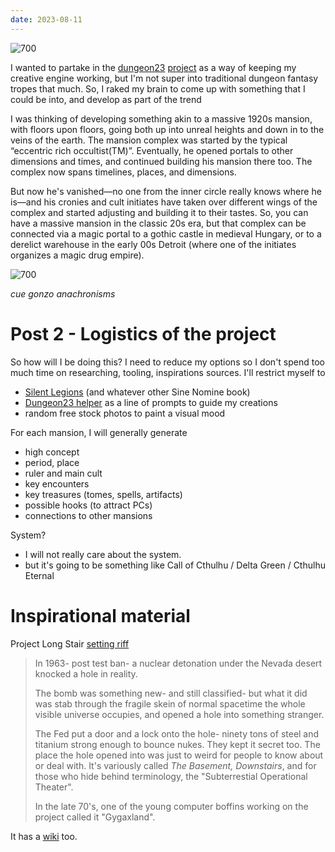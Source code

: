 ```yaml
---
date: 2023-08-11
---
```


![700](https://i.imgur.com/KXg4Hst.png)

I wanted to partake in the [dungeon23](https://gizmodo.com/dungeon23-2023-ttrpg-writing-challenge-roleplaying-game-1849930262) [project](https://itch.io/jam/dungeon23) as a way of keeping my creative engine working, but I'm not super into traditional dungeon fantasy tropes that much. So, I raked my brain to come up with something that I could be into, and develop as part of the trend

I was thinking of developing something akin to a massive 1920s mansion, with floors upon floors, going both up into unreal heights and down in to the veins of the earth. The mansion complex was started by the typical “eccentric rich occultist(TM)”. Eventually, he opened portals to other dimensions and times, and continued building his mansion there too. The complex now spans timelines, places, and dimensions.

But now he's vanished—no one from the inner circle really knows where he is—and his cronies and cult initiates have taken over different wings of the complex and started adjusting and building it to their tastes. So, you can have a massive mansion in the classic 20s era, but that complex can be connected via a magic portal to a gothic castle in medieval Hungary, or to a derelict warehouse in the early 00s Detroit (where one of the initiates organizes a magic drug empire).

![700](https://i.imgur.com/mxnxS1b.jpg)

*cue gonzo anachronisms*

# Post 2 - Logistics of the project

So how will I be doing this? I need to reduce my options so I don't spend too much time on researching, tooling, inspirations sources. I'll restrict myself to 

- [Silent Legions](https://www.drivethrurpg.com/product/145769/Silent-Legions) (and whatever other Sine Nomine book)
- [Dungeon23 helper](https://itch.io/jam/dungeon23/rate/1837124) as a line of prompts to guide my creations
- random free stock photos to paint a visual mood

For each mansion, I will generally generate

- high concept
- period, place
- ruler and main cult 
- key encounters
- key treasures (tomes, spells, artifacts)
- possible hooks (to attract PCs)
- connections to other mansions

System?

- I will not really care about the system. 
- but it's going to be something like Call of Cthulhu / Delta Green / Cthulhu Eternal

# Inspirational material

Project Long Stair [setting riff](https://forum.rpg.net/index.php?threads/setting-riff-voices-from-below-and-the-long-stairs.391379/)

> In 1963- post test ban- a nuclear detonation under the Nevada desert knocked a hole in reality.  
>   
> The bomb was something new- and still classified- but what it did was stab through the fragile skein of normal spacetime the whole visible universe occupies, and opened a hole into something stranger.  
>   
> The Fed put a door and a lock onto the hole- ninety tons of steel and titanium strong enough to bounce nukes. They kept it secret too. The place the hole opened into was just to weird for people to know about or deal with. It's variously called _The Basement,_ _Downstairs_, and for those who hide behind terminology, the "Subterrestial Operational Theater".  
>   
> In the late 70's, one of the young computer boffins working on the project called it "Gygaxland".
> 

It has a [wiki](https://voicesfrombelow.fandom.com/wiki/Project_LONG_STAIR) too.


